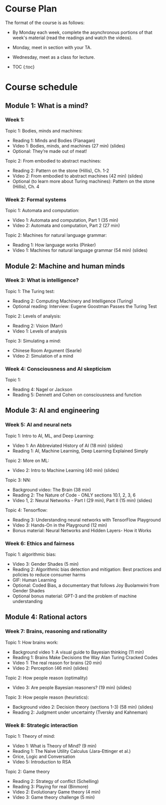 # Course Plan 

The format of the course is as follows: 

* By Monday each week, complete the asynchronous portions of that week's material (read the readings and watch the videos). 
* Monday, meet in section with your TA. 
* Wednesday, meet as a class for lecture. 

* TOC 
{:toc}

# Course schedule 

## Module 1: What is a mind? 

### Week 1: 

Topic 1: Bodies, minds and machines: 

* Reading 1: Minds and Bodies (Flanagan) 
* Video 1: Bodies, minds, and machines (27 min) (slides)
* Optional: They’re made out of meat!

Topic 2: From embodied to abstract machines: 

* Reading 2: Pattern on the stone (Hillis), Ch. 1-2
* Video 2: From embodied to abstract machines (42 min) (slides)
* Optional (to learn more about Turing machines): Pattern on the stone (Hillis), Ch. 4

### Week 2: Formal systems

Topic 1: Automata and computation: 

* Video 1: Automata and computation, Part 1 (35 min)
* Video 2: Automata and computation, Part 2 (27 min)

Topic 2: Machines for natural language grammar: 

* Reading 1: How language works (Pinker)
* Video 1: Machines for natural language grammar (54 min) (slides)

## Module 2: Machine and human minds 

### Week 3: What is intelligence? 

Topic 1: The Turing test: 

* Reading 2: Computing Machinery and Intelligence (Turing)
* Optional reading: Interview: Eugene Goostman Passes the Turing Test

Topic 2: Levels of analysis: 

* Reading 2: Vision (Marr) 
* Video 1: Levels of analysis 

Topic 3: Simulating a mind: 

* Chinese Room Argument (Searle)
* Video 2: Simulation of a mind 

### Week 4: Consciousness and AI skepticism 

Topic 1: 

* Reading 4: Nagel or Jackson 
* Reading 5: Dennett and Cohen on consciousness and function 

## Module 3: AI and engineering 

### Week 5: AI and neural nets 

Topic 1: Intro to AI, ML, and Deep Learning: 

* Video 1: An Abbreviated History of AI (18 min) (slides)
* Reading 1: AI, Machine Learning, Deep Learning Explained Simply

Topic 2: More on ML: 

* Video 2: Intro to Machine Learning (40 min) (slides)

Topic 3: NN:

* Background video: The Brain (38 min) 
* Reading 2: The Nature of Code - ONLY sections 10.1, 2, 3, 6
* Video 1, 2: Neural Networks - Part I (29 min),  Part II (15 min) (slides)

Topic 4: Tensorflow: 

* Reading 3: Understanding neural networks with TensorFlow Playground
* Video 3: Hands-On in the Playground (12 min)
* Bonus material: Neural Networks and Hidden Layers- How it Works 

### Week 6: Ethics and fairness 

Topic 1: algorithmic bias: 

* Video 3: Gender Shades (5 min)
* Reading 2: Algorithmic bias detection and mitigation: Best practices and policies to reduce consumer harms
* GIF: Human Learning
* Optional: Coded Bias, a documentary that follows Joy Buolamwini from Gender Shades
* Optional bonus material: GPT-3 and the problem of machine understanding 

## Module 4: Rational actors 

### Week 7: Brains, reasoning and rationality 

Topic 1: How brains work: 

* Background video 1: A visual guide to Bayesian thinking (11 min)
* Reading 1: Brains Make Decisions the Way Alan Turing Cracked Codes
* Video 1: The real reason for brains (20 min)
* Video 2: Perception (46 min) (slides)

Topic 2: How people reason (optimality) 

* Video 3: Are people Bayesian reasoners? (19 min) (slides)

Topic 3: How people reason (heuristics): 

* Background video 2: Decision theory (sections 1-3) (58 min) (slides)
* Reading 2: Judgment under uncertainty (Tversky and Kahneman)



### Week 8: Strategic interaction 

Topic 1: Theory of mind: 

* Video 1: What is Theory of Mind? (9 min) 
* Reading 1: The Naive Utility Calculus (Jara-Ettinger et al.)
* Grice, Logic and Conversation 
* Video 5: Introduction to RSA 

Topic 2: Game theory 

* Reading 2: Strategy of conflict (Schelling)
* Reading 3: Playing for real (Binmore)
* Video 2: Evolutionary Game theory (4 min)
* Video 3: Game theory challenge (5 min)



